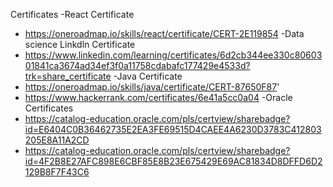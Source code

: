 Certificates
  -React Certificate
   * https://oneroadmap.io/skills/react/certificate/CERT-2E119854
  -Data science Linkdln Certificate
   * https://www.linkedin.com/learning/certificates/6d2cb344ee330c8060301841ca3674ad34ef3f0a11758cdabafc177429e4533d?trk=share_certificate
  -Java Certificate
   * https://oneroadmap.io/skills/java/certificate/CERT-87650F87'
   * https://www.hackerrank.com/certificates/6e41a5cc0a04
  -Oracle Certificates
   * https://catalog-education.oracle.com/pls/certview/sharebadge?id=E6404C0B36462735E2EA3FE69515D4CAEE4A6230D3783C412803205E8A11A2CD
   * https://catalog-education.oracle.com/pls/certview/sharebadge?id=4F2B8E27AFC898E6CBF85E8B23E675429E69AC81834D8DFFD6D2129B8F7F43C6
